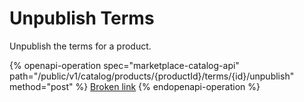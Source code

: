 # Unpublish Terms

Unpublish the terms for a product.

{% openapi-operation spec="marketplace-catalog-api" path="/public/v1/catalog/products/{productId}/terms/{id}/unpublish" method="post" %}
[Broken link](broken-reference)
{% endopenapi-operation %}
